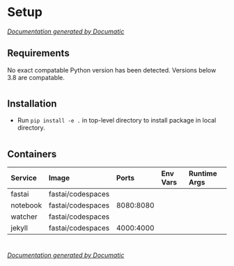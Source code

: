 # Setup

[_Documentation generated by Documatic_](https://www.documatic.com)

<!---Documatic-section-Requirements-start--->
## Requirements

No exact compatable Python version has been detected.
Versions below 3.8 are compatable.

# #
<!---Documatic-section-Requirements-end--->

<!---Documatic-section-Installation-start--->
## Installation

* Run `pip install -e .` in top-level directory to
install package in local directory.

# #
<!---Documatic-section-Installation-end--->

<!---Documatic-section-Containers-start--->
## Containers

|Service|Image|Ports|Env Vars|Runtime Args|
|:---|:---|:---|:---|:---|
|fastai|fastai/codespaces||||
|notebook|fastai/codespaces|8080:8080|||
|watcher|fastai/codespaces||||
|jekyll|fastai/codespaces|4000:4000|||

# #
<!---Documatic-section-Containers-end--->

[_Documentation generated by Documatic_](https://www.documatic.com)